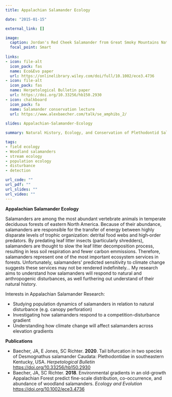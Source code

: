 ```yaml
---
title: Appalachian Salamander Ecology

date: "2015-01-15"

external_link: []

image:
  caption: Jordan's Red Cheek Salamander from Great Smoky Mountains National Park.
  focal_point: Smart
  
links:
- icon: file-alt
  icon_pack: fas
  name: Eco&Evo paper
  url: https://onlinelibrary.wiley.com/doi/full/10.1002/ece3.4736
- icon: file-alt
  icon_pack: fas
  name: Herpetological Bulletin paper
  url: https://doi.org/10.33256/hb150.2930 
- icon: chalkboard
  icon_pack: fa
  name: Salamander conservation lecture
  url: https://www.alexbaecher.com/talk/se_amphibs_2/
  
slides: Appalachian-Salamander-Ecology

summary: Natural History, Ecology, and Conservation of Plethodontid Salamanders.

tags:
- field ecology
- Woodland salamanders
- stream ecology
- population ecology
- disturbance
- detection

url_code: ""
url_pdf: ""
url_slides: ""
url_video: ""
---
```


**Appalachian Salamander Ecology**  

Salamanders are among the most abundant vertebrate animals in temperate deciduous forests of eastern North America. Because of their abundance, salamanders are responsible for the transfer of energy between highly disparate levels of trophic organization: detrital food webs and high‐order predators. By predating leaf litter insects (particularly shredders), salamanders are thought to slow the leaf litter decomposition process, resulting in less soil respiration and fewer carbon emmissions. Therefore, salamanders represent one of the most important ecosystem services in forests. Unfortunately, salamanders' predicted sensitivity to climate change suggests these services may not be rendered indefinitely... My research aims to understand how salamanders will respond to natural and anthropogenic disturbances, as well furthering out understand of their natural history. 

Interests in Appalachian Salamander Research:
* Studying population dynamics of salamanders in relation to natural disturbance (e.g. canopy perforation)
* Investigating how salamanders respond to a competition-disturbance gradient 
* Understanding how climate change will affect salamanders across elevation gradients

**Publications**  
- Baecher, JA, E Jones, SC Richter. **2020**. Tail bifurcation in two species of Desmognathus salamander Caudata: Plethodontidae in southeastern Kentucky, USA. *Herpetological Bulletin* https://doi.org/10.33256/hb150.2930 
- Baecher, JA, SC Richter. **2018**. Environmental gradients in an old-growth Appalachian Forest predict fine-scale distribution, co-occurrence, and abundance of woodland salamanders. *Ecology and Evolution* https://doi.org/10.1002/ece3.4736

